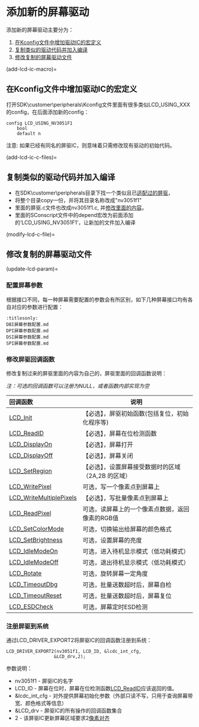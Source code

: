 # 添加新的屏幕驱动

添加新的屏幕驱动主要分为：  
1. [在Kconfig文件中增加驱动IC的宏定义](add-lcd-ic-macro)
1. [复制类似的驱动代码并加入编译](add-lcd-ic-c-files)
1. [修改复制的屏幕驱动文件](modify-lcd-c-file)



(add-lcd-ic-macro)=
## 在Kconfig文件中增加驱动IC的宏定义
打开SDK\customer\peripherals\Kconfig文件里面有很多类似LCD_USING_XXX的config，在后面添加新的config：
```
config LCD_USING_NV3051F1
    bool
    default n
```
注意: 如果已经有同名的屏驱IC，则意味着只需修改现有驱动的初始代码。

(add-lcd-ic-c-files)=
## 复制类似的驱动代码并加入编译
- 在SDK\customer\peripherals目录下找一个类似且已[适配过的屏驱](../../adaptors/LCD屏模组.md)，
- 将整个目录copy一份，并将其目录名称改成"nv3051f1"
- 里面的屏驱.c文件也改成nv3051f1.c, 并[修改里面的内容](update-lcd-param)。
- 里面的SConscript文件中的depend宏改为前面添加的‘LCD_USING_NV3051F1’，让新加的文件加入编译



(modify-lcd-c-file)=
## 修改复制的屏幕驱动文件

(update-lcd-param)=
### 配置屏幕参数
根据接口不同，每一种屏幕需要配置的参数会有所区别，如下几种屏幕接口均有各自对应的参数进行配置：

```{toctree}
:titlesonly:
DBI屏幕参数配置.md
DPI屏幕参数配置.md
DSI屏幕参数配置.md
SPI屏幕参数配置.md
```

### 修改屏驱回调函数
修改复制过来的屏驱里面的内容为自己的，屏驱里面的回调函数说明：

_注：可选的回调函数可以注册为NULL，或者函数内部实现为空_

|回调函数| 说明|
|:---- | ----  |
|  [LCD_Init](lcd-cb-func-LCD-Init)|  【必选】，屏驱初始函数(包括复位，初始化程序等) |
|  [LCD_ReadID](lcd-cb-func-LCD-ReadID)|  【必选】，屏幕在位检测函数 |
|  [LCD_DisplayOn](lcd-cb-func-LCD-DisplayOn)|  【必选】，屏幕打开 |
|  [LCD_DisplayOff](lcd-cb-func-LCD-DisplayOff)|  【必选】，屏幕关闭 |
|  [LCD_SetRegion](lcd-cb-func-LCD-SetRegion)|  【必选】，设置屏幕接受数据时的区域（2A,2B 的区域）|
|  [LCD_WritePixel](lcd-cb-func-LCD-WritePixel)|  可选，写一个像素点到屏幕上|
|  [LCD_WriteMultiplePixels](lcd-cb-func-LCD-WriteMultiplePixels)|  【必选】，写批量像素点到屏幕上|
|  [LCD_ReadPixel](lcd-cb-func-LCD-ReadPixel)|  可选，读屏幕上的一个像素点数据，返回像素的RGB值|
|  [LCD_SetColorMode](lcd-cb-func-LCD-SetColorMode)|  可选，切换输出给屏幕的颜色格式|
|  [LCD_SetBrightness](lcd-cb-func-LCD-SetBrightness)|  可选，设置屏幕的亮度 |
|  [LCD_IdleModeOn](lcd-cb-func-LCD-IdleModeOn)|  可选，进入待机显示模式（低功耗模式） |
|  [LCD_IdleModeOff](lcd-cb-func-LCD-IdleModeOff)|  可选，退出待机显示模式（低功耗模式） |
|  [LCD_Rotate](lcd-cb-func-LCD-Rotate)|  可选，旋转屏幕一定角度 |
|  [LCD_TimeoutDbg](lcd-cb-func-LCD-TimeoutDbg)|  可选，批量送数超时后，屏幕自检 |
|  [LCD_TimeoutReset](lcd-cb-func-LCD-TimeoutReset)|  可选，批量送数超时后，屏幕复位 |
|  [LCD_ESDCheck](lcd-cb-func-LCD-ESDCheck)    | 可选，屏幕定时ESD检测 |


### 注册屏驱到系统
通过LCD_DRIVER_EXPORT2将屏驱IC的回调函数注册到系统：
```
LCD_DRIVER_EXPORT2(nv3051f1, LCD_ID, &lcdc_int_cfg,
                  &LCD_drv,2);
```

参数说明：
- nv3051f1 - 屏驱IC的名字
- LCD_ID   - 屏幕在位时，屏幕在位检测函数[LCD_ReadID](./框架介绍.md#lcd-driver-detect-method)应该返回的值。
- &lcdc_int_cfg - 对外提供屏幕初始化参数（外部只读不写，只用于查询屏幕带宽、颜色格式等信息）
- &LCD_drv - 屏驱IC的所有操作的回调函数集合
- 2 - 该屏驱IC更新屏幕区域要求2[像素对齐](./框架介绍.md#lcd-ic-pixel-alignment)



